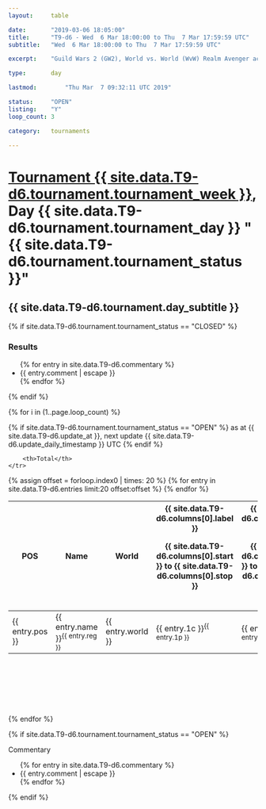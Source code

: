 ```yaml
---
layout: 	table

date: 		"2019-03-06 18:05:00"
title: 		"T9-d6 - Wed  6 Mar 18:00:00 to Thu  7 Mar 17:59:59 UTC"
subtitle: 	"Wed  6 Mar 18:00:00 to Thu  7 Mar 17:59:59 UTC"

excerpt:    "Guild Wars 2 (GW2), World vs. World (WvW) Realm Avenger achivement Tournament. \"Every Kill Counts\""

type:       day

lastmod: 		"Thu Mar  7 09:32:11 UTC 2019"

status:     "OPEN"
listing:    "Y"
loop_count: 3

category: 	tournaments

---
```

<div class="table_header">
    <h1><a href="{{ site.data.T9-d6.tournament.week_url }}">Tournament {{ site.data.T9-d6.tournament.tournament_week }}</a>, Day {{ site.data.T9-d6.tournament.tournament_day }} "{{ site.data.T9-d6.tournament.tournament_status }}"</h1>
    <h2>{{ site.data.T9-d6.tournament.day_subtitle }}</h2> 
</div>

{% if site.data.T9-d6.tournament.tournament_status == "CLOSED" %} 
<div class="commentary">
  <h3>Results</h3>
  <ul>
    {% for entry in site.data.T9-d6.commentary %}
    <li class="commentary_list">{{ entry.comment | escape }}</li>
    {% endfor %}
  </ul>
</div>
{% endif %}


{% for i in (1..page.loop_count) %}

{% if site.data.T9-d6.tournament.tournament_status == "OPEN" %} 
<span class="table_nextupdate">as at {{ site.data.T9-d6.update_at }}, next update {{ site.data.T9-d6.update_daily_timestamp }} UTC</span> 
{% endif %}

<table class="day_table">
  <colgroup>
    <col style="width:18px">
    <col style="width:55px">
    <col style="width:55px">
    <col style="width:12px">
    <col style="width:12px">
    <col style="width:12px">
    <col style="width:12px">
    <col style="width:12px">
    <col style="width:12px">
    <col style="width:12px">
    <col style="width:12px">
    <col style="width:12px">
    <col style="width:12px">
    <col style="width:12px">
    <col style="width:12px">
    <col style="width:12px">
    <col style="width:12px">
    <col style="width:12px">
    <col style="width:12px">
    <col style="width:12px">
    <col style="width:12px">
    <col style="width:12px">
    <col style="width:12px">
    <col style="width:12px">
    <col style="width:12px">
    <col style="width:12px">
    <col style="width:12px">
    <col style="width:18px">
  </colgroup>  
  <thead>
    <tr>
        <th>POS</th>
        <th class="AlignLeft">Name</th>
        <th class="AlignLeft">World</th>

<th><div class="label">{{ site.data.T9-d6.columns[0].label }}<p class="onhover">{{ site.data.T9-d6.columns[0].start }} to {{ site.data.T9-d6.columns[0].stop }}</p></div>​</th>
<th><div class="label">{{ site.data.T9-d6.columns[1].label }}<p class="onhover">{{ site.data.T9-d6.columns[1].start }} to {{ site.data.T9-d6.columns[1].stop }}</p></div>​</th>
<th><div class="label">{{ site.data.T9-d6.columns[2].label }}<p class="onhover">{{ site.data.T9-d6.columns[2].start }} to {{ site.data.T9-d6.columns[2].stop }}</p></div>​</th>
<th><div class="label">{{ site.data.T9-d6.columns[3].label }}<p class="onhover">{{ site.data.T9-d6.columns[3].start }} to {{ site.data.T9-d6.columns[3].stop }}</p></div>​</th>
<th><div class="label">{{ site.data.T9-d6.columns[4].label }}<p class="onhover">{{ site.data.T9-d6.columns[4].start }} to {{ site.data.T9-d6.columns[4].stop }}</p></div>​</th>
<th><div class="label">{{ site.data.T9-d6.columns[5].label }}<p class="onhover">{{ site.data.T9-d6.columns[5].start }} to {{ site.data.T9-d6.columns[5].stop }}</p></div>​</th>
<th><div class="label">{{ site.data.T9-d6.columns[6].label }}<p class="onhover">{{ site.data.T9-d6.columns[6].start }} to {{ site.data.T9-d6.columns[6].stop }}</p></div>​</th>
<th><div class="label">{{ site.data.T9-d6.columns[7].label }}<p class="onhover">{{ site.data.T9-d6.columns[7].start }} to {{ site.data.T9-d6.columns[7].stop }}</p></div>​</th>
<th><div class="label">{{ site.data.T9-d6.columns[8].label }}<p class="onhover">{{ site.data.T9-d6.columns[8].start }} to {{ site.data.T9-d6.columns[8].stop }}</p></div>​</th>
<th><div class="label">{{ site.data.T9-d6.columns[9].label }}<p class="onhover">{{ site.data.T9-d6.columns[9].start }} to {{ site.data.T9-d6.columns[9].stop }}</p></div>​</th>
<th><div class="label">{{ site.data.T9-d6.columns[10].label }}<p class="onhover">{{ site.data.T9-d6.columns[10].start }} to {{ site.data.T9-d6.columns[10].stop }}</p></div>​</th>

<th><div class="label">{{ site.data.T9-d6.columns[11].label }}<p class="onhover">{{ site.data.T9-d6.columns[11].start }} to {{ site.data.T9-d6.columns[11].stop }}</p></div>​</th>
<th><div class="label">{{ site.data.T9-d6.columns[12].label }}<p class="onhover">{{ site.data.T9-d6.columns[12].start }} to {{ site.data.T9-d6.columns[12].stop }}</p></div>​</th>
<th><div class="label">{{ site.data.T9-d6.columns[13].label }}<p class="onhover">{{ site.data.T9-d6.columns[13].start }} to {{ site.data.T9-d6.columns[13].stop }}</p></div>​</th>
<th><div class="label">{{ site.data.T9-d6.columns[14].label }}<p class="onhover">{{ site.data.T9-d6.columns[14].start }} to {{ site.data.T9-d6.columns[14].stop }}</p></div>​</th>
<th><div class="label">{{ site.data.T9-d6.columns[15].label }}<p class="onhover">{{ site.data.T9-d6.columns[15].start }} to {{ site.data.T9-d6.columns[15].stop }}</p></div>​</th>
<th><div class="label">{{ site.data.T9-d6.columns[16].label }}<p class="onhover">{{ site.data.T9-d6.columns[16].start }} to {{ site.data.T9-d6.columns[16].stop }}</p></div>​</th>
<th><div class="label">{{ site.data.T9-d6.columns[17].label }}<p class="onhover">{{ site.data.T9-d6.columns[17].start }} to {{ site.data.T9-d6.columns[17].stop }}</p></div>​</th>
<th><div class="label">{{ site.data.T9-d6.columns[18].label }}<p class="onhover">{{ site.data.T9-d6.columns[18].start }} to {{ site.data.T9-d6.columns[18].stop }}</p></div>​</th>
<th><div class="label">{{ site.data.T9-d6.columns[19].label }}<p class="onhover">{{ site.data.T9-d6.columns[19].start }} to {{ site.data.T9-d6.columns[19].stop }}</p></div>​</th>
<th><div class="label">{{ site.data.T9-d6.columns[20].label }}<p class="onhover">{{ site.data.T9-d6.columns[20].start }} to {{ site.data.T9-d6.columns[20].stop }}</p></div>​</th>

<th><div class="label">{{ site.data.T9-d6.columns[21].label }}<p class="onhover">{{ site.data.T9-d6.columns[21].start }} to {{ site.data.T9-d6.columns[21].stop }}</p></div>​</th>
<th><div class="label">{{ site.data.T9-d6.columns[22].label }}<p class="onhover">{{ site.data.T9-d6.columns[22].start }} to {{ site.data.T9-d6.columns[22].stop }}</p></div>​</th>
<th><div class="label">{{ site.data.T9-d6.columns[23].label }}<p class="onhover">{{ site.data.T9-d6.columns[23].start }} to {{ site.data.T9-d6.columns[23].stop }}</p></div>​</th>

        <th>Total</th>
    </tr>
  </thead>
  {% assign offset = forloop.index0 | times: 20 %}
<tbody>
{% for entry in site.data.T9-d6.entries limit:20 offset:offset %}
  <tr>
    <td class="pl{{ entry.pos }}">{{ entry.pos }}</td>
    <td class="AlignLeft">{{ entry.name }}<sup>{{ entry.reg }}</sup></td>
    <td class="AlignLeft">{{ entry.world }}</td>
    <td class="pl{{ entry.1p }}">{{ entry.1c }}<sup>{{ entry.1p }}</sup></td>
    <td class="pl{{ entry.2p }}">{{ entry.2c }}<sup>{{ entry.2p }}</sup></td>
    <td class="pl{{ entry.3p }}">{{ entry.3c }}<sup>{{ entry.3p }}</sup></td>
    <td class="pl{{ entry.4p }}">{{ entry.4c }}<sup>{{ entry.4p }}</sup></td>
    <td class="pl{{ entry.5p }}">{{ entry.5c }}<sup>{{ entry.5p }}</sup></td>
    <td class="pl{{ entry.6p }}">{{ entry.6c }}<sup>{{ entry.6p }}</sup></td>
    <td class="pl{{ entry.7p }}">{{ entry.7c }}<sup>{{ entry.7p }}</sup></td>
    <td class="pl{{ entry.8p }}">{{ entry.8c }}<sup>{{ entry.8p }}</sup></td>
    <td class="pl{{ entry.9p }}">{{ entry.9c }}<sup>{{ entry.9p }}</sup></td>
    <td class="pl{{ entry.10p }}">{{ entry.10c }}<sup>{{ entry.10p }}</sup></td>
    <td class="pl{{ entry.11p }}">{{ entry.11c }}<sup>{{ entry.11p }}</sup></td>
    <td class="pl{{ entry.12p }}">{{ entry.12c }}<sup>{{ entry.12p }}</sup></td>
    <td class="pl{{ entry.13p }}">{{ entry.13c }}<sup>{{ entry.13p }}</sup></td>
    <td class="pl{{ entry.14p }}">{{ entry.14c }}<sup>{{ entry.14p }}</sup></td>
    <td class="pl{{ entry.15p }}">{{ entry.15c }}<sup>{{ entry.15p }}</sup></td>
    <td class="pl{{ entry.16p }}">{{ entry.16c }}<sup>{{ entry.16p }}</sup></td>
    <td class="pl{{ entry.17p }}">{{ entry.17c }}<sup>{{ entry.17p }}</sup></td>
    <td class="pl{{ entry.18p }}">{{ entry.18c }}<sup>{{ entry.18p }}</sup></td>
    <td class="pl{{ entry.19p }}">{{ entry.19c }}<sup>{{ entry.19p }}</sup></td>
    <td class="pl{{ entry.20p }}">{{ entry.20c }}<sup>{{ entry.20p }}</sup></td>
    <td class="pl{{ entry.21p }}">{{ entry.21c }}<sup>{{ entry.21p }}</sup></td>
    <td class="pl{{ entry.22p }}">{{ entry.22c }}<sup>{{ entry.22p }}</sup></td>
    <td class="pl{{ entry.23p }}">{{ entry.23c }}<sup>{{ entry.23p }}</sup></td>
    <td class="pl{{ entry.24p }}">{{ entry.24c }}<sup>{{ entry.24p }}</sup></td>
    <td>{{ entry.total }}</td>
  </tr>
{% endfor %}  
</tbody>
</table>
<div class="leaderboard">
  <script async src="//pagead2.googlesyndication.com/pagead/js/adsbygoogle.js"></script>
  <!-- 728x90 -->
  <ins class="adsbygoogle"
       style="display:inline-block;width:728px;height:90px"
       data-ad-client="ca-pub-3274917281288240"
       data-ad-slot="3870538733"></ins>
  <script>
  (adsbygoogle = window.adsbygoogle || []).push({});
  </script>    
</div>
<br />
{% endfor %}

{% if site.data.T9-d6.tournament.tournament_status == "OPEN" %} 
<div class="commentary">
  <span class="commentary_title">Commentary</span>
  <ul>
    {% for entry in site.data.T9-d6.commentary %}
    <li class="commentary_list">{{ entry.comment | escape }}</li>
    {% endfor %}
  </ul>
</div>
{% endif %}


